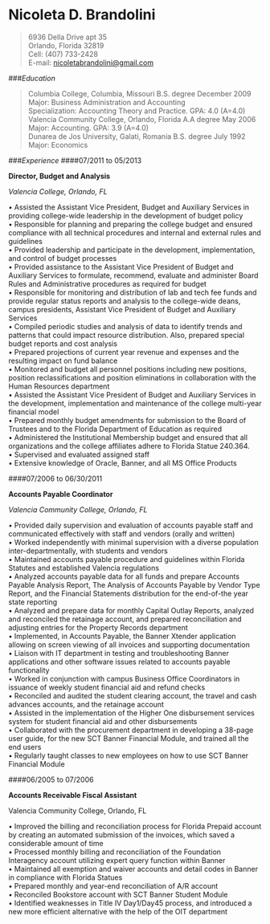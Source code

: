 # Nicoleta D. Brandolini 


>6936 Della Drive apt 35       
Orlando, Florida 32819       
Cell: (407) 733-2428       
E-mail: nicoletabrandolini@gmail.com        


###*Education*
>Columbia College, Columbia, Missouri B.S. degree December 2009             
Major: Business Administration and Accounting             
Specialization: Accounting Theory and Practice. GPA: 4.0 (A=4.0)         
Valencia Community College, Orlando, Florida A.A degree May 2006           
Major: Accounting. GPA: 3.9 (A=4.0)            
Dunarea de Jos University, Galati, Romania B.S. degree July 1992        
Major: Economics   

###_Experience_
####07/2011 to 05/2013        

**Director, Budget and Analysis**             


*Valencia College, Orlando, FL*  

•	Assisted the Assistant Vice President, Budget and Auxiliary Services in providing college-wide leadership in the development of budget policy                 
•	Responsible for planning and preparing the college budget and ensured compliance with all technical procedures and internal and external rules and guidelines             
•	Provided leadership and participate in the development, implementation, and control of budget processes            
•	Provided assistance to the Assistant Vice President of Budget and Auxiliary Services to formulate, recommend, evaluate and administer Board Rules and Administrative procedures as required for budget             
•	Responsible for monitoring and distribution of lab and tech fee funds and provide regular status reports and analysis to the college-wide deans, campus presidents, Assistant Vice President of Budget and Auxiliary Services            
•	Compiled periodic studies and analysis of data to identify trends and patterns that could impact resource distribution. Also, prepared special budget reports and cost analysis              
•	Prepared projections of current year revenue and expenses and the resulting impact on fund balance            
•	Monitored and budget all personnel positions including new positions, position reclassifications and position eliminations in collaboration with the Human Resources department         
•	Assisted the Assistant Vice President of Budget and Auxiliary Services in the development, implementation and maintenance of the college multi-year financial model                     
•	Prepared monthly budget amendments for submission to the Board of Trustees and to the Florida Department of Education as required                   
•	Administered the Institutional Membership budget and ensured that all organizations and the college affiliates adhere to Florida Statue 240.364.                   
•	Supervised and evaluated assigned staff                 
•	Extensive knowledge of Oracle, Banner, and all MS Office Products   

####07/2006 to 06/30/2011 

**Accounts Payable Coordinator**

*Valencia Community College, Orlando, FL*       

• Provided daily supervision and evaluation of accounts payable staff and communicated effectively with staff and vendors (orally and written)                                               
• Worked independently with minimal supervision with a diverse population inter-departmentally, with students and vendors       
• Maintained accounts payable procedure and guidelines within Florida Statutes and established Valencia regulations                 
•	Analyzed accounts payable data for all funds and prepare Accounts Payable Analysis Report, The Analysis of Accounts Payable by Vendor Type Report, and the Financial Statements distribution for the end-of-the year state reporting           
•	Analyzed and prepare data for monthly Capital Outlay Reports, analyzed and reconciled the retainage account, and prepared reconciliation and adjusting entries for the Property Records department              
•	Implemented, in Accounts Payable, the Banner Xtender application allowing on screen viewing of all invoices and supporting documentation               
•	Liaison with IT department in testing and troubleshooting Banner applications and other software issues related to accounts payable functionality           
•	Worked in conjunction with campus Business Office Coordinators in issuance of weekly student financial aid and refund checks     
•	Reconciled and audited the student clearing account, the travel and cash advances accounts, and the retainage account        
•	Assisted in the implementation of the Higher One disbursement services system for student financial aid and other          disbursements        
•	Collaborated with the procurement department in developing a 38-page user guide, for the new SCT Banner Financial Module, and trained all the end users           
•	Regularly taught classes to new employees on how to use SCT Banner Financial Module               

####06/2005 to 07/2006  

**Accounts Receivable Fiscal Assistant**

Valencia Community College, Orlando, FL 

•	Improved the billing and reconciliation process for Florida Prepaid account by creating an automated submission of the invoices, which saved a considerable amount of time           
•	Processed monthly billing and reconciliation of the Foundation Interagency account utilizing expert query function within Banner         
•	Maintained all exemption and waiver accounts and detail codes in Banner in compliance with Florida Statues       
•	Prepared monthly and year-end reconciliation of A/R account        
•	Reconciled Bookstore account with SCT Banner Student Module         
•	Identified weaknesses in Title IV Day1/Day45 process, and introduced a new more efficient alternative with the help of the OIT department        














